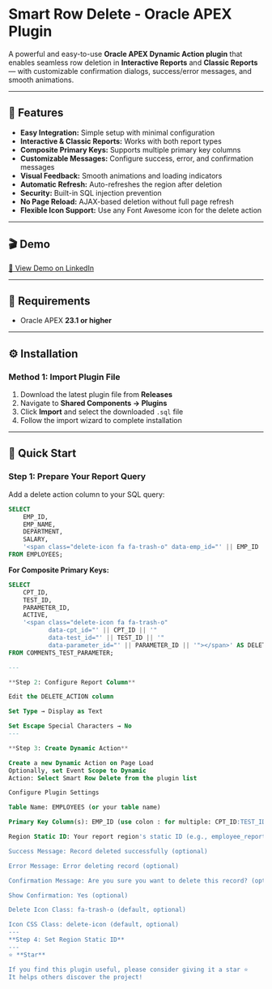 # **Smart Row Delete - Oracle APEX Plugin**

A powerful and easy-to-use **Oracle APEX Dynamic Action plugin** that enables seamless row deletion in **Interactive Reports** and **Classic Reports** — with customizable confirmation dialogs, success/error messages, and smooth animations.

---

## 🚀 **Features**

- **Easy Integration:** Simple setup with minimal configuration  
- **Interactive & Classic Reports:** Works with both report types  
- **Composite Primary Keys:** Supports multiple primary key columns  
- **Customizable Messages:** Configure success, error, and confirmation messages  
- **Visual Feedback:** Smooth animations and loading indicators  
- **Automatic Refresh:** Auto-refreshes the region after deletion  
- **Security:** Built-in SQL injection prevention  
- **No Page Reload:** AJAX-based deletion without full page refresh  
- **Flexible Icon Support:** Use any Font Awesome icon for the delete action  

---

## 🎬 **Demo**

[🔗 View Demo on LinkedIn](https://www.linkedin.com/posts/muhammad-sajid-0590a5120_oracleapex-lowcode-plugindevelopment-activity-7382403775245991936-9-X2?utm_source=share&utm_medium=member_desktop&rcm=ACoAAB3pzAUBkctXn1sXWVI2RXIA7A_YlmUTxco)

---

## 🧩 **Requirements**

- Oracle APEX **23.1 or higher**

---

## ⚙️ **Installation**

### **Method 1: Import Plugin File**

1. Download the latest plugin file from **Releases**  
2. Navigate to **Shared Components → Plugins**  
3. Click **Import** and select the downloaded `.sql` file  
4. Follow the import wizard to complete installation  

---

## 🏁 **Quick Start**

### **Step 1: Prepare Your Report Query**

Add a delete action column to your SQL query:

```sql
SELECT   
    EMP_ID,  
    EMP_NAME,  
    DEPARTMENT,  
    SALARY,  
    '<span class="delete-icon fa fa-trash-o" data-emp_id="' || EMP_ID || '"></span>' AS DELETE_ACTION  
FROM EMPLOYEES;

```

**For Composite Primary Keys:**

```sql
SELECT   
    CPT_ID,  
    TEST_ID,  
    PARAMETER_ID,  
    ACTIVE,  
    '<span class="delete-icon fa fa-trash-o"   
           data-cpt_id="' || CPT_ID || '"   
           data-test_id="' || TEST_ID || '"   
           data-parameter_id="' || PARAMETER_ID || '"></span>' AS DELETE_ACTION  
FROM COMMENTS_TEST_PARAMETER;

---

**Step 2: Configure Report Column**

Edit the DELETE_ACTION column

Set Type → Display as Text

Set Escape Special Characters → No
---

**Step 3: Create Dynamic Action**

Create a new Dynamic Action on Page Load
Optionally, set Event Scope to Dynamic
Action: Select Smart Row Delete from the plugin list

Configure Plugin Settings

Table Name: EMPLOYEES (or your table name)

Primary Key Column(s): EMP_ID (use colon : for multiple: CPT_ID:TEST_ID:PARAMETER_ID)

Region Static ID: Your report region's static ID (e.g., employee_report)

Success Message: Record deleted successfully (optional)

Error Message: Error deleting record (optional)

Confirmation Message: Are you sure you want to delete this record? (optional)

Show Confirmation: Yes (optional)

Delete Icon Class: fa-trash-o (default, optional)

Icon CSS Class: delete-icon (default, optional)
---
**Step 4: Set Region Static ID**
---
⭐ **Star**

If you find this plugin useful, please consider giving it a star ⭐
It helps others discover the project!

